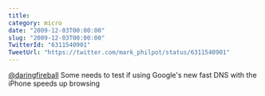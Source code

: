 ```yaml
---
title: 
category: micro
date: "2009-12-03T00:00:00"
slug: "2009-12-03T00:00:00"
TwitterId: "6311540901"
TweetUrl: "https://twitter.com/mark_philpot/status/6311540901"
---
```


[@daringfireball](https://twitter.com/daringfireball) Some needs to test if
using Google's new fast DNS with the iPhone speeds up browsing
